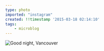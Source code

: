 ```yaml
---
type: photo
imported: "instagram"
created: !!timestamp '2015-03-18 02:14:10'
tags:
    - microblog
---
```

![Good night, Vancouver](/media/images/photos/2015/03/8b6e6dd8d544240b28a7d39e00688895.jpg)

